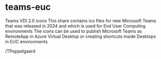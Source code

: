 # teams-euc
Teams VDI 2.0 icons 
This share contains ico files for new Microsoft Teams that was released in 2024 and which is used for End User Computing environments
The icons can be used to publish Microsoft Teams as RemoteApp in Azure Virtual Desktop or creating shortcuts inside Desktops in EUC environments

/TPoppelgaard
